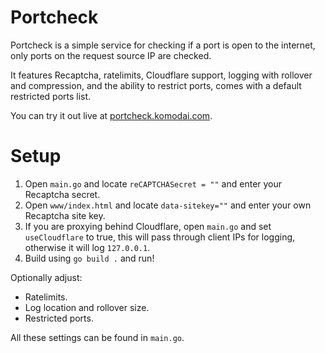 # Portcheck

Portcheck is a simple service for checking if a port is open to the internet, only ports on the request source IP are checked.

It features Recaptcha, ratelimits, Cloudflare support, logging with rollover and compression, and the ability to restrict ports, comes with a default restricted ports list.

You can try it out live at [portcheck.komodai.com](https://portcheck.komodai.com).

# Setup

1. Open `main.go` and locate `reCAPTCHASecret = ""` and enter your Recaptcha secret.
2. Open `www/index.html` and locate `data-sitekey=""` and enter your own Recaptcha site key.
3. If you are proxying behind Cloudflare, open `main.go` and set `useCloudflare` to true, this will pass through client IPs for logging, otherwise it will log `127.0.0.1`.
4. Build using `go build .` and run!

Optionally adjust:
- Ratelimits.
- Log location and rollover size.
- Restricted ports.

All these settings can be found in `main.go`.
